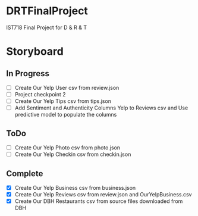 # DRTFinalProject
IST718 Final Project for D &amp; R &amp; T
# Storyboard
## In Progress
- [ ] Create Our Yelp User csv from review.json
- [ ] Project checkpoint 2
- [ ] Create Our Yelp Tips csv from tips.json
- [ ] Add Sentiment and Authenticity Columns Yelp to Reviews csv and Use predictive model to populate the columns
## ToDo
- [ ] Create Our Yelp Photo csv from photo.json
- [ ] Create Our Yelp Checkin csv from checkin.json
## Complete
- [x] Create Our Yelp Business csv from business.json
- [x] Create Our Yelp Reviews csv from review.json and OurYelpBusiness.csv
- [x] Create Our DBH Restaurants csv from source files downloaded from DBH
